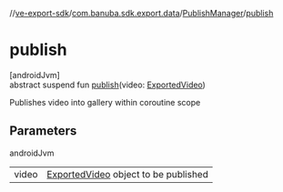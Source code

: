 //[ve-export-sdk](../../../index.md)/[com.banuba.sdk.export.data](../index.md)/[PublishManager](index.md)/[publish](publish.md)

# publish

[androidJvm]\
abstract suspend fun [publish](publish.md)(video: [ExportedVideo](../-exported-video/index.md))

Publishes video into gallery within coroutine scope

## Parameters

androidJvm

| | |
|---|---|
| video | [ExportedVideo](../-exported-video/index.md) object to be published |
